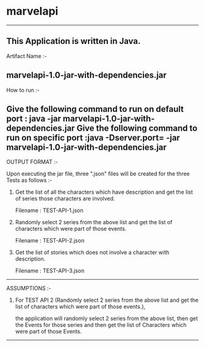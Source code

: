 # marvelapi
----------------------------------------------------------------
This Application is written in Java.
----------------------------------------------------------------

Artifact Name :- 

marvelapi-1.0-jar-with-dependencies.jar
---------------------------------------

How to run :- 

Give the following command to run on default port : java -jar marvelapi-1.0-jar-with-dependencies.jar
Give the following command to run on specific port :java -Dserver.port=<PORT> -jar marvelapi-1.0-jar-with-dependencies.jar
---------------------------------------------------------------------------------------------------------------------------

OUTPUT FORMAT :-

Upon executing the jar file, three ".json" files will be created for the three Tests as follows :-

1) Get the list of all the characters which have description and get the list of series those
   characters are involved.
   
   Filename  : TEST-API-1.json
   
2) Randomly select 2 series from the above list and get the list of characters which were
   part of those events.
   
   Filename : TEST-API-2.json
   
3) Get the list of stories which does not involve a character with description.

   Filename : TEST-API-3.json
-------------------------------------------------------------------------------------------------------

ASSUMPTIONS :-

1) For TEST API 2 (Randomly select 2 series from the above list and get the list of characters which were part of those events.),

   the application will randomly select 2 series from the above list, then get the Events for those series and then get the list of 
   Characters which were part of those Events.
   
--------------------------------------------------------------------------------------------------------




